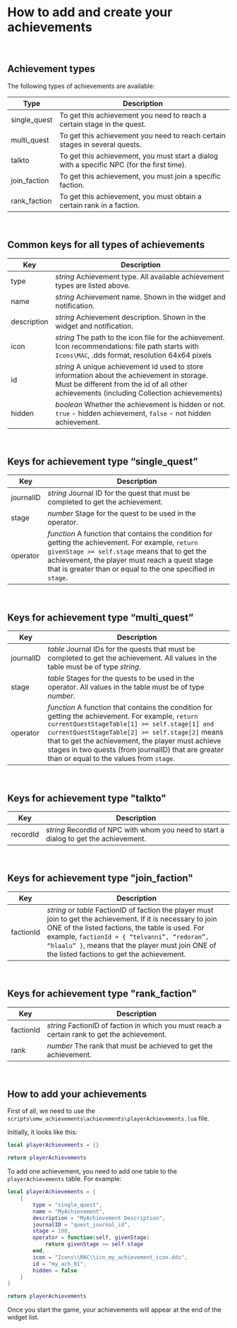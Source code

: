 # How to add and create your achievements

<br>

## Achievement types

The following types of achievements are available:

| Type         | Description                                                                                |
|--------------|--------------------------------------------------------------------------------------------|
| single_quest | To get this achievement you need to reach a certain stage in the quest.                    |
| multi_quest  | To get this achievement you need to reach certain stages in several quests.                |
| talkto       | To get this achievement, you must start a dialog with a specific NPC (for the first time). |
| join_faction | To get this achievement, you must join a specific faction.                                 |
| rank_faction | To get this achievement, you must obtain a certain rank in a faction.                      |

<br>

## Common keys for all types of achievements

| Key         | Description                                                                                                                                                                              |
|-------------|------------------------------------------------------------------------------------------------------------------------------------------------------------------------------------------|
| type        | *string* Achievement type. All available achievement types are listed above.                                                                                                             |
| name        | *string* Achievement name. Shown in the widget and notification.                                                                                                                         |
| description | *string* Achievement description. Shown in the widget and notification.                                                                                                                  |
| icon        | *string* The path to the icon file for the achievement. Icon recommendations: file path starts with `Icons\MAC`, .dds format, resolution 64x64 pixels                                    |
| id          | *string* A unique achievement id used to store information about the achievement in storage. Must be different from the id of all other achievements (including Collection achievements) |
| hidden      | *boolean* Whether the achievement is hidden or not. `true` - hidden achievement, `false` - not hidden achievement.                                                                       |

<br>

## Keys for achievement type “single_quest”

| Key       | Description                                                                                                                                                                                                                                                         |
|-----------|---------------------------------------------------------------------------------------------------------------------------------------------------------------------------------------------------------------------------------------------------------------------|
| journalID | *string* Journal ID for the quest that must be completed to get the achievement.                                                                                                                                                                                    |
| stage     | *number* Stage for the quest to be used in the operator.                                                                                                                                                                                                            |
| operator  | *function* A function that contains the condition for getting the achievement. For example, `return givenStage >= self.stage` means that to get the achievement, the player must reach a quest stage that is greater than or equal to the one specified in `stage`. |

<br>

## Keys for achievement type “multi_quest”

| Key       | Description                                                                                                                                                                                                                                                                                                                                                 |
|-----------|-------------------------------------------------------------------------------------------------------------------------------------------------------------------------------------------------------------------------------------------------------------------------------------------------------------------------------------------------------------|
| journalID | *table* Journal IDs for the quests that must be completed to get the achievement. All values in the table must be of type *string*.                                                                                                                                                                                                                         |
| stage     | *table* Stages for the quests to be used in the operator. All values in the table must be of type *number*.                                                                                                                                                                                                                                                 |
| operator  | *function* A function that contains the condition for getting the achievement. For example, `return currentQuestStageTable[1] >= self.stage[1] and currentQuestStageTable[2] >= self.stage[2]` means that to get the achievement, the player must achieve stages in two quests (from journalID) that are greater than or equal to the values from `stage`. |

<br>

## Keys for achievement type "talkto"

| Key      | Description                                                                           |
|----------|---------------------------------------------------------------------------------------|
| recordId | *string* RecordId of NPC with whom you need to start a dialog to get the achievement. |

<br>

## Keys for achievement type "join_faction"

| Key       | Description                                                                                                                                                                                                                                                                                                        |
|-----------|--------------------------------------------------------------------------------------------------------------------------------------------------------------------------------------------------------------------------------------------------------------------------------------------------------------------|
| factionId | *string* or *table* FactionID of faction the player must join to get the achievement. If it is necessary to join ONE of the listed factions, the table is used. For example, `factionId = { “telvanni”, “redoran”, “hlaalu” }`, means that the player must join ONE of the listed factions to get the achievement. |

<br>

## Keys for achievement type "rank_faction"

| Key       | Description                                                                                  |
|-----------|----------------------------------------------------------------------------------------------|
| factionId | *string* FactionID of faction in which you must reach a certain rank to get the achievement. |
| rank      | *number* The rank that must be achieved to get the achievement.                              |

<br>

## How to add your achievements

First of all, we need to use the `scripts\omw_achievements\achievements\playerAchievements.lua` file.

Initially, it looks like this:

```lua
local playerAchievements = {}

return playerAchievements
```

To add one achievement, you need to add one table to the `playerAchievements` table. For example:

```lua
local playerAchievements = {
    {
        type = "single_quest",
        name = "MyAchievement",
        description = "MyAchievement Description",
        journalID = "quest_journal_id",
        stage = 100,
        operator = function(self, givenStage)
            return givenStage >= self.stage
        end,
        icon = "Icons\\MAC\\icn_my_achievement_icon.dds",
        id = "my_ach_01",
        hidden = false
    }
}

return playerAchievements
```

Once you start the game, your achievements will appear at the end of the widget list.
